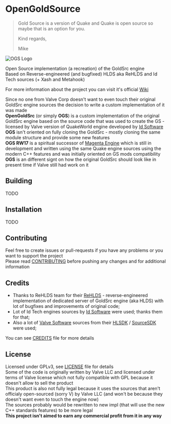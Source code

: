 # OpenGoldSource
>Gold Source is a version of Quake and Quake is open source so maybe that is an option for you.
>
>Kind regards,
>
>Mike

![OGS Logo](https://github.com/projectogs/ogs-docs/blob/master/OGSLogo1280x512.png?raw=true "OGS Logo")

Open Source implementation (a recreation) of the GoldSrc engine   
Based on Reverse-engineered (and bugfixed) HLDS aka ReHLDS and Id Tech sources (+ Xash and Metahook)

For more information about the project you can visit it's official [Wiki](https://github.com/Sh1ft0x0EF/OpenGoldSrc/wiki)

Since no one from Valve Corp doesn't want to even touch their original GoldSrc engine sources the decision to write a custom implementation of it was made  
**OpenGoldSrc** (or simply **OGS**) is a custom implementation of the original GoldSrc engine based on the source code that was
used to create the GS - licensed by Valve version of QuakeWorld engine developed by [Id Software](https://github.com/id-Software)  
**OGS** isn't oriented on fully cloning the GoldSrc - mostly cloning the same module structure and provide some new features  
**OGS RW17** is a spiritual successor of [Magenta Engine]() which is still in development and written using the same Quake engine sources using the modern C++ features and was initially oriented on GS mods compatibility  
**OGS** is an different signt on how the original GoldSrc should look like in present time if Valve still had work on it

## Building

TODO

## Installation

TODO

## Contributing

Feel free to create issues or pull-requests if you have any problems or you want to support the project  
Please read [CONTRIBUTING](CONTRIBUTING.md) before pushing any changes and for additional information

## Credits

* Thanks to ReHLDS team for their [ReHLDS](https://github.com/dreamstalker/rehlds) - reverse-engineered implementation of dedicated server of GoldSrc engine (aka HLDS) with lot of bugfixes and improvements of original code;
* Lot of Id Tech engines sources by [Id Software](https://github.com/id-Software) were used; thanks them for that;
* Also a lot of [Valve Software](https://github.com/ValveSoftware) sources from their [HLSDK](https://github.com/ValveSoftware/halflife) / [SourceSDK](https://github.com/ValveSoftware/source-sdk-2013) were used;

You can see [CREDITS](CREDITS.md) file for more details

## License

Licensed under GPLv3, see [LICENSE](LICENSE) file for details  
Some of the code is originally written by Valve LLC and licensed under terms of Valve license which not fully compatible with GPL because it doesn't allow to sell the product  
This product is also not fully legal because it uses the sources that aren't officialy open-sourced (sorry V) by Valve LLC (and won't be because they doesn't want even to touch the engine now)  
The sources probably would be rewritten to new impl (that will use the new C++ standards features) to be more legal  
**This project isn't aimed to earn any commercial profit from it in any way**